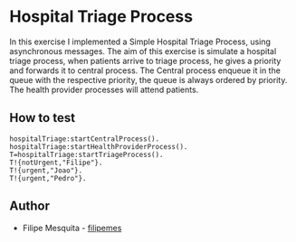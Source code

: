 # Hospital Triage Process

In this exercise I implemented a Simple Hospital Triage Process, using asynchronous messages. The aim of this exercise is simulate a hospital triage process, when patients arrive to triage process, he gives a priority and forwards it to central process. The Central process enqueue it in the queue with the respective priority, the queue is always ordered by priority. The health provider processes will attend patients.

## How to test

````
hospitalTriage:startCentralProcess().
hospitalTriage:startHealthProviderProcess().
T=hospitalTriage:startTriageProcess().
T!{notUrgent,"Filipe"}.
T!{urgent,"Joao"}.
T!{urgent,"Pedro"}.
````


## Author

* Filipe Mesquita - [filipemes](https://github.com/filipemes)
